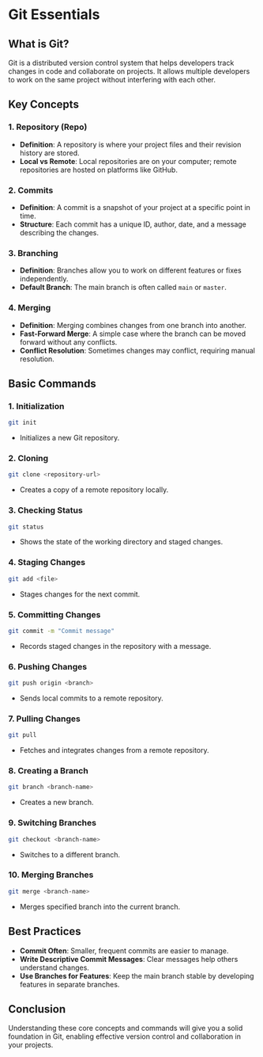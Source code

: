 # Git Essentials

## What is Git?
Git is a distributed version control system that helps developers track changes in code and collaborate on projects. It allows multiple developers to work on the same project without interfering with each other.

## Key Concepts

### 1. Repository (Repo)
- **Definition**: A repository is where your project files and their revision history are stored.
- **Local vs Remote**: Local repositories are on your computer; remote repositories are hosted on platforms like GitHub.

### 2. Commits
- **Definition**: A commit is a snapshot of your project at a specific point in time.
- **Structure**: Each commit has a unique ID, author, date, and a message describing the changes.

### 3. Branching
- **Definition**: Branches allow you to work on different features or fixes independently.
- **Default Branch**: The main branch is often called `main` or `master`.

### 4. Merging
- **Definition**: Merging combines changes from one branch into another.
- **Fast-Forward Merge**: A simple case where the branch can be moved forward without any conflicts.
- **Conflict Resolution**: Sometimes changes may conflict, requiring manual resolution.

## Basic Commands

### 1. Initialization
```bash
git init
```
- Initializes a new Git repository.

### 2. Cloning
```bash
git clone <repository-url>
```
- Creates a copy of a remote repository locally.

### 3. Checking Status
```bash
git status
```
- Shows the state of the working directory and staged changes.

### 4. Staging Changes
```bash
git add <file>
```
- Stages changes for the next commit.

### 5. Committing Changes
```bash
git commit -m "Commit message"
```
- Records staged changes in the repository with a message.

### 6. Pushing Changes
```bash
git push origin <branch>
```
- Sends local commits to a remote repository.

### 7. Pulling Changes
```bash
git pull
```
- Fetches and integrates changes from a remote repository.

### 8. Creating a Branch
```bash
git branch <branch-name>
```
- Creates a new branch.

### 9. Switching Branches
```bash
git checkout <branch-name>
```
- Switches to a different branch.

### 10. Merging Branches
```bash
git merge <branch-name>
```
- Merges specified branch into the current branch.

## Best Practices
- **Commit Often**: Smaller, frequent commits are easier to manage.
- **Write Descriptive Commit Messages**: Clear messages help others understand changes.
- **Use Branches for Features**: Keep the main branch stable by developing features in separate branches.

## Conclusion
Understanding these core concepts and commands will give you a solid foundation in Git, enabling effective version control and collaboration in your projects.
```
